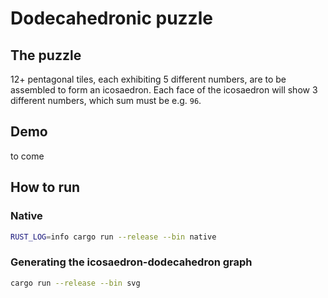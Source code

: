 # Dodecahedronic puzzle

## The puzzle

12+ pentagonal tiles, each exhibiting 5 different numbers, are to be assembled to form an icosaedron.
Each face of the icosaedron will show 3 different numbers, which sum must be e.g. `96`.

## Demo

to come

## How to run

### Native

```sh
RUST_LOG=info cargo run --release --bin native
```

### Generating the icosaedron-dodecahedron graph

```sh
cargo run --release --bin svg
```
